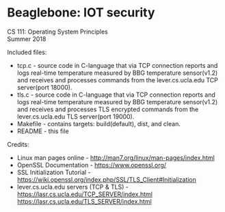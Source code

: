 Beaglebone: IOT security
===
CS 111: Operating System Principles  
Summer 2018  
  
Included files:
* tcp.c - source code in C-language that via TCP connection reports and
  	      	logs real-time temperature measured by BBG temperature
		sensor(v1.2) and receives and processes commands from the
		lever.cs.ucla.edu TCP server(port 18000).
* tls.c - source code in C-language that via TCP connection reports and
  	      	logs real-time temperature measured by BBG temperature
		sensor(v1.2) and receives and processes TLS encrypted commands
		from the lever.cs.ucla.edu TLS server(port 19000).
* Makefile - contains targets: build(default), dist, and clean.
* README - this file


Credits:
* Linux man pages online - http://man7.org/linux/man-pages/index.html
* OpenSSL Documentation - https://www.openssl.org/
* SSL Initialization Tutorial -
  https://wiki.openssl.org/index.php/SSL/TLS_Client#Initialization
* lever.cs.ucla.edu servers (TCP & TLS) -
  https://lasr.cs.ucla.edu/TCP_SERVER/index.html
  https://lasr.cs.ucla.edu/TLS_SERVER/index.html